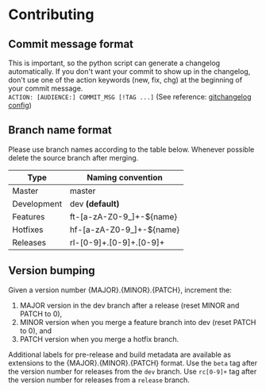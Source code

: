 # Contributing
## Commit message format
This is important, so the python script can generate a changelog automatically. If you don't want your commit to show up in the changelog, don't use one of the action keywords (new, fix, chg) at the beginning of your commit message.  
``ACTION: [AUDIENCE:] COMMIT_MSG [!TAG ...]`` (See reference: [gitchangelog config][1])

## Branch name format
Please use branch names according to the table below. Whenever possible delete the source branch after merging.

| Type        | Naming convention       |
| ----------- | ------------------------ |
| Master      | master                   |
| Development | dev **(default)**        |
| Features    | ft-[a-zA-Z0-9_]+-${name} |
| Hotfixes    | hf-[a-zA-Z0-9_]+-${name} |
| Releases    | rl-[0-9]+.[0-9]+.[0-9]+  |

## Version bumping
Given a version number {MAJOR}.{MINOR}.{PATCH}, increment the:

1. MAJOR version in the dev branch after a release (reset MINOR and PATCH to 0),
2. MINOR version when you merge a feature branch into dev (reset PATCH to 0), and
3. PATCH version when you merge a hotfix branch.

Additional labels for pre-release and build metadata are available as extensions to the {MAJOR}.{MINOR}.{PATCH} format. Use the ``beta`` tag after the version number for releases from the ``dev`` branch.
Use ``rc[0-9]+`` tag after the version number for releases from a ``release`` branch.


[1]: https://github.com/vaab/gitchangelog/blob/master/src/gitchangelog/gitchangelog.rc.reference